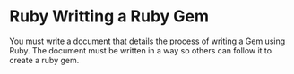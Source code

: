 # Ruby Writting a Ruby Gem

You must write a document that details the process of writing a Gem using Ruby. The document must be written in a way so others can follow it to create a ruby gem.
